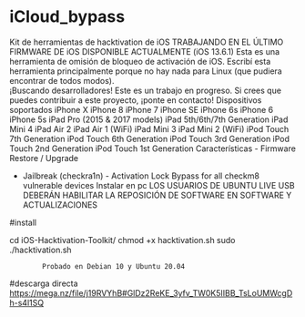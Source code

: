 # iCloud_bypass
Kit de herramientas de hacktivation de iOS 
TRABAJANDO EN EL ÚLTIMO FIRMWARE DE iOS DISPONIBLE ACTUALMENTE 
(iOS 13.6.1) Esta es una herramienta de omisión de bloqueo de 
activación de iOS. Escribí esta herramienta principalmente porque 
no hay nada para Linux (que pudiera encontrar de todos modos).  
¡Buscando desarrolladores! Este es un trabajo en progreso. 
Si crees que puedes contribuir a este proyecto,
 ¡ponte en contacto! Dispositivos soportados 
iPhone X iPhone 8 iPhone 7 iPhone SE iPhone 6s
 iPhone 6 iPhone 5s  iPad Pro (2015 &amp; 2017 models)
 iPad 5th/6th/7th Generation iPad Mini 4 iPad Air 2
 iPad Air 1 (WiFi) iPad Mini 3 iPad Mini 2 (WiFi) 
 iPod Touch 7th Generation iPod Touch 6th Generation
 iPod Touch 3rd Generation iPod Touch 2nd Generation
 iPod Touch 1st Generation Características - Firmware Restore / Upgrade
 - Jailbreak (checkra1n) - Activation Lock Bypass for all checkm8 vulnerable 
devices Instalar en pc LOS USUARIOS DE UBUNTU LIVE USB DEBERÁN HABILITAR LA REPOSICIÓN DE 
SOFTWARE EN SOFTWARE Y ACTUALIZACIONES  


#install

cd iOS-Hacktivation-Toolkit/ 
chmod +x hacktivation.sh 
sudo ./hacktivation.sh 


            Probado en Debian 10 y Ubuntu 20.04 
  
#descarga directa
https://mega.nz/file/j19RVYhB#GlDz2ReKE_3yfv_TW0K5IIBB_TsLoUMWcgDh-s4l1SQ
